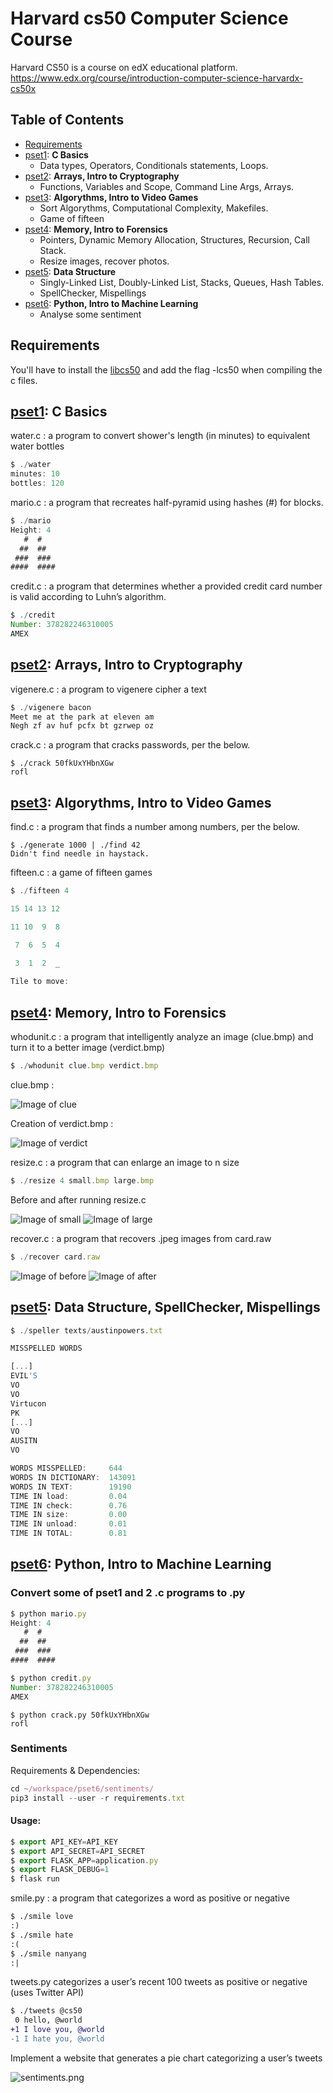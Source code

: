 # Harvard cs50 Computer Science Course
Harvard CS50 is a course on edX educational platform.  
https://www.edx.org/course/introduction-computer-science-harvardx-cs50x

## Table of Contents
<!-- MarkdownTOC depth=4 -->
- [Requirements](#requirement)
- [pset1](#pset1): **C Basics**
    - Data types, Operators, Conditionals statements, Loops.
- [pset2](#pset2): **Arrays, Intro to Cryptography**
    - Functions, Variables and Scope, Command Line Args, Arrays.
- [pset3](#pset3): **Algorythms, Intro to Video Games**
    - Sort Algorythms, Computational Complexity, Makefiles.
    - Game of fifteen
- [pset4](#pset4): **Memory, Intro to Forensics**
    - Pointers, Dynamic Memory Allocation, Structures, Recursion, Call Stack.
    - Resize images, recover photos.
- [pset5](#pset5): **Data Structure**
    - Singly-Linked List, Doubly-Linked List, Stacks, Queues, Hash Tables.
    - SpellChecker, Mispellings
- [pset6](#pset6): **Python, Intro to Machine Learning**
    - Analyse some sentiment

<a name="requirement"></a>

## Requirements
You'll have to install the [libcs50](https://github.com/cs50/libcs50) and add the flag -lcs50 when compiling the c files.

<a name="pset1"></a>

## [pset1](./pset1/): C Basics
water.c : a program to convert shower's length (in minutes) to equivalent water bottles
```javascript
$ ./water
minutes: 10
bottles: 120
```

mario.c : a program that recreates half-pyramid using hashes (#) for blocks.
```javascript
$ ./mario
Height: 4
   #  #
  ##  ##
 ###  ###
####  ####
```
credit.c : a program that determines whether a provided credit card number is valid according to Luhn’s algorithm.
```javascript
$ ./credit
Number: 378282246310005
AMEX
```

<a name="pset2"></a>

## [pset2](./pset2/): Arrays, Intro to Cryptography

vigenere.c : a program to vigenere cipher a text
```javascript
$ ./vigenere bacon
Meet me at the park at eleven am
Negh zf av huf pcfx bt gzrwep oz
```

crack.c : a program that cracks passwords, per the below.
```
$ ./crack 50fkUxYHbnXGw
rofl
```

<a name="pset3"></a>

## [pset3](./pset3/): Algorythms, Intro to Video Games
find.c : a program that finds a number among numbers, per the below.
```
$ ./generate 1000 | ./find 42
Didn't find needle in haystack.
```

fifteen.c : a game of fifteen games
```javascript
$ ./fifteen 4

15 14 13 12

11 10  9  8

 7  6  5  4

 3  1  2  _
 
Tile to move:
```

<a name="pset4"></a>

## [pset4](./pset4/): Memory, Intro to Forensics
whodunit.c : a program that intelligently analyze an image (clue.bmp) and turn it to a better image (verdict.bmp)
```javascript
$ ./whodunit clue.bmp verdict.bmp
```
clue.bmp : 

![Image of clue](./pset4/whodunit/clue.bmp)

Creation of verdict.bmp : 

![Image of verdict](./pset4/whodunit/verdict.bmp)

resize.c : a program that can enlarge an image to n size
```javascript
$ ./resize 4 small.bmp large.bmp
```

Before and after running resize.c

![Image of small](./pset4/resize/small.bmp)
![Image of large](./pset4/resize/large.bmp)

recover.c : a program that recovers .jpeg images from card.raw
```javascript
$ ./recover card.raw
```
![Image of before](./pset4/recover/beforerecover.png)
![Image of after](./pset4/recover/afterrecover.png)

<a name="pset5"></a>

## [pset5](./pset5/): Data Structure, SpellChecker, Mispellings
```javascript
$ ./speller texts/austinpowers.txt

MISSPELLED WORDS

[...]
EVIL'S
VO
VO
Virtucon
PK
[...]
VO
AUSITN
VO

WORDS MISSPELLED:     644
WORDS IN DICTIONARY:  143091
WORDS IN TEXT:        19190
TIME IN load:         0.04
TIME IN check:        0.76
TIME IN size:         0.00
TIME IN unload:       0.01
TIME IN TOTAL:        0.81
```

<a name="pset6"></a>

## [pset6](./pset6/): Python, Intro to Machine Learning

### Convert some of pset1 and 2 .c programs to .py
```javascript
$ python mario.py
Height: 4
   #  #
  ##  ##
 ###  ###
####  ####
```

```javascript
$ python credit.py
Number: 378282246310005
AMEX
```

```
$ python crack.py 50fkUxYHbnXGw
rofl
```

### Sentiments
Requirements & Dependencies:

```javascript
cd ~/workspace/pset6/sentiments/
pip3 install --user -r requirements.txt
```

#### Usage: 
```javascript
$ export API_KEY=API_KEY
$ export API_SECRET=API_SECRET
$ export FLASK_APP=application.py
$ export FLASK_DEBUG=1
$ flask run
```

smile.py : a program that categorizes a word as positive or negative

```diff
$ ./smile love
:)
$ ./smile hate
:(
$ ./smile nanyang
:|
```
  
tweets.py categorizes a user’s recent 100 tweets as positive or negative (uses Twitter API)

```diff
$ ./tweets @cs50
 0 hello, @world
+1 I love you, @world
-1 I hate you, @world
```

Implement a website that generates a pie chart categorizing a user’s tweets  

![sentiments.png](./pset6/sentiments/sentiments.png)
